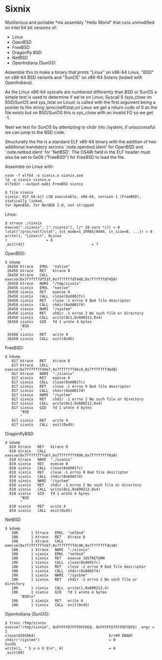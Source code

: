 Sixnix
======

Mutifarious and portable *nix assembly "Hello World" that runs unmodified on Intel 64 bit 
versions of:

- Linux
- OpenBSD
- FreeBSD
- Dragonfly BSD
- NetBSD
- OpenIndiana (SunOS)

Assemble this to make a binary that prints "Linux" on x86-64 Linux, "BSD" on x86-64 BSD 
variants and "SunOS" on x86-64 Solaris (tested with OpenIndiana). 

As the Linux x86-64 syscalls are numbered differently than BSD or SunOS a simple test is 
used to determine if we're on Linux; Syscall 6 (sys_close on BSD/SunOS and sys_lstat on 
Linux) is called with the first argument being a pointer to the string /proc/self/stat,on 
Linux we get a return code of 0 as the file exists but on BSD/SunOS this is sys_close  with 
an invalid FD so we get -1. 

Next we test for SunOS by attempting to chdir into /system, if unsuccessful we can jump to
the BSD code. 

Structurally the file is a standard ELF x86-64 binary with the addition of two additional 
mandatory secions '.note.openbsd.ident' for OpenBSD and '.note.netbsd.ident' for 'NetBSD'. 
The OSABI field in the ELF header must also be set to 0x09 ("FreeBSD") for FreeBSD to load the 
file. 

Assemble on Linux with:
```
nasm -f elf64 -o sixnix.o sixnix.asm
ld -o sixnix sixnix.o
elfedit --output-oabi FreeBSD sixnix 

$ file sixnix
sixnix: ELF 64-bit LSB executable, x86-64, version 1 (FreeBSD), statically linked, 
for OpenBSD, for NetBSD 2.0, not stripped

``` 
Linux:
```
$ strace ./sixnix 
execve("./sixnix", ["./sixnix"], [/* 28 vars */]) = 0
lstat("/proc/self/stat", {st_mode=S_IFREG|0444, st_size=0, ...}) = 0
write(1, "Linux\n", 6Linux
)                  = 6
_exit(42)                               = ?
```
OpenBSD:
```
$ kdump                  
 26458 ktrace   EMUL  "native"
 26458 ktrace   RET   ktrace 0
 26458 ktrace   CALL  execve(0x7f7ffffdf53f,0x7f7ffffdf448,0x7f7ffffdf458)
 26458 ktrace   NAMI  "/tmp/sixnix"
 26458 sixnix   EMUL  "native"
 26458 sixnix   RET   execve 0
 26458 sixnix   CALL  close(0x6001fc)
 26458 sixnix   RET   close -1 errno 9 Bad file descriptor
 26458 sixnix   CALL  chdir(0x6001f4)
 26458 sixnix   NAMI  "/system"
 26458 sixnix   RET   chdir -1 errno 2 No such file or directory
 26458 sixnix   CALL  write(0x1,0x600212,0x4)
 26458 sixnix   GIO   fd 1 wrote 4 bytes
       "BSD
       "
 26458 sixnix   RET   write 4
 26458 sixnix   CALL  exit(0x45)
```
FreeBSD:
```
$ kdump
   817 ktrace   RET   ktrace 0
   817 ktrace   CALL  execve(0x7fffffffdde7,0x7fffffffdbc8,0x7fffffffdbd8)
   817 ktrace   NAMI  "./sixnix"
   817 sixnix   RET   execve 0
   817 sixnix   CALL  close(0x6001fc)
   817 sixnix   RET   close -1 errno 9 Bad file descriptor
   817 sixnix   CALL  chdir(0x6001f4)
   817 sixnix   NAMI  "/system"
   817 sixnix   RET   chdir -1 errno 2 No such file or directory
   817 sixnix   CALL  write(0x1,0x600212,0x4)
   817 sixnix   GIO   fd 1 wrote 4 bytes
       "BSD
       "
   817 sixnix   RET   write 4
   817 sixnix   CALL  exit(0x45)
```
DragonflyBSD
```
$ kdump
  810 ktrace   RET   ktrace 0
  810 ktrace   CALL  execve(0x7ffffffffab7,0x7ffffffff890,0x7ffffffff8a0)
  810 ktrace   NAMI  "./sixnix"
  810 sixnix   RET   execve 0
  810 sixnix   CALL  close(0x6001fc)
  810 sixnix   RET   close -1 errno 9 Bad file descriptor
  810 sixnix   CALL  chdir(0x6001f4)
  810 sixnix   NAMI  "/system"
  810 sixnix   RET   chdir -1 errno 2 No such file or directory
  810 sixnix   CALL  write(0x1,0x600212,0x4)
  810 sixnix   GIO   fd 1 wrote 4 bytes
       "BSD
       "
  810 sixnix   RET   write 4
  810 sixnix   CALL  exit(0x45)
```
NetBSD
```
$ kdump
   106      1 ktrace   EMUL  "netbsd"
   106      1 ktrace   RET   ktrace 0
   106      1 ktrace   CALL  execve(0x7f7ffffffe57,0x7f7fffffdc90,0x7f7fffffdca0)
   106      1 ktrace   NAMI  "./sixnix"
   106      1 sixnix   EMUL  "netbsd"
   106      1 sixnix   RET   execve JUSTRETURN
   106      1 sixnix   CALL  close(0x6001fc)
   106      1 sixnix   RET   close -1 errno 9 Bad file descriptor
   106      1 sixnix   CALL  chdir(0x6001f4)
   106      1 sixnix   NAMI  "/system"
   106      1 sixnix   RET   chdir -1 errno 2 No such file or directory
   106      1 sixnix   CALL  write(1,0x600212,4)
   106      1 sixnix   GIO   fd 1 wrote 4 bytes
       "BSD\n"
   106      1 sixnix   RET   write 4
   106      1 sixnix   CALL  exit(0x45)
```
OpenIndiana (SunOS): 
```
$ truss /tmp/sixnix
execve("/tmp/sixnix", 0xFFFFFD7FFFDFFDE8, 0xFFFFFD7FFFDFFDF8)  argc = 1
close(6291964)                                  Err#9 EBADF
chdir("/system")                                = 0
SunOS
write(1, " S u n O S\n", 6)                     = 6
_exit(69)
```
